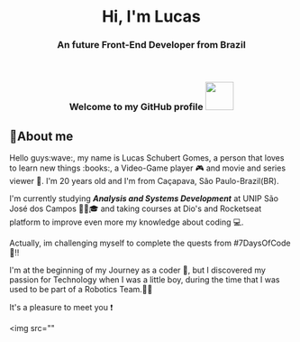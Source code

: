 <header>
  <h1 align="center">Hi, I'm Lucas</h1>
  <h3 align="center">An future Front-End Developer from Brazil</h3>
</header>

<body>
  <div>
    <h3 align="center">Welcome to my GitHub profile <img src="https://user-images.githubusercontent.com/103296710/168143221-8c65d04c-eef2-4122-a280-2adca415b02a.gif" width="50px"</h3>
  </div>
  <h2 color="red"> 📍About me</h2>
    <div>
      <p>
        Hello guys:wave:, my name is Lucas Schubert Gomes, a person that loves to learn new things :books:, a Video-Game player 🎮 and movie and series viewer 📸. I'm 20 years old and I'm from Caçapava, São Paulo-Brazil(BR). 

I'm currently studying ***Analysis and Systems Development*** at UNIP São José dos Campos :man_student::mortar_board: and taking courses at Dio's and Rocketseat platform to improve even more my knowledge about coding 💻.

Actually, im challenging myself to complete the quests from #7DaysOfCode 📆!!

I'm at the beginning of my Journey as a coder 🚀, but I discovered my passion for Technology when I was a little boy, during the time that I was used to be part of a Robotics Team.:wrench:🤖

It's a pleasure to meet you ❗
      </p>
      <img src=""
    </div>
  </body>

